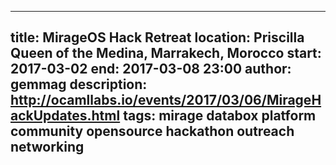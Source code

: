---
title: MirageOS Hack Retreat
location: Priscilla Queen of the Medina, Marrakech, Morocco
start: 2017-03-02
end: 2017-03-08 23:00
author: gemmag
description: http://ocamllabs.io/events/2017/03/06/MirageHackUpdates.html
tags: mirage databox platform community opensource hackathon outreach networking
--
